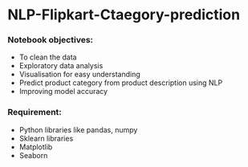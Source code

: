 # NLP-Flipkart-Ctaegory-prediction
### Notebook objectives:
* To clean the data
* Exploratory data analysis 
* Visualisation for easy understanding
* Predict product category from product description using NLP
* Improving model accuracy
### Requirement:
* Python libraries like pandas, numpy 
* Sklearn libraries
* Matplotlib
* Seaborn
